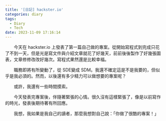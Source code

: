 ```yaml
---
title: '[日記] hackster.io'
categories: diary
tags:
  - Diary
  - Tech
date: 2023-11-09 17:16:14
---
```


<!-- more -->

　　今天在 hackster.io 上發表了第一篇自己做的專案。從開始寫程式到完成只花了不到一天，但是光是寫文件與介紹文章就花了好幾天，前前後後製作了好幾張圖表，文章修修改改好幾次。寫程式果然還是比較幸福。

　　職務即將有所變動了，從 SDE變成 SDM。我還不確定這是不是我要的，但似乎是我必須的。然而，以後還有多少精力可以做想要的專案呢？

　　或許，我還有一些時間摸索。

　　今天發表完專案後，伴隨著緊張的心情。很久沒有這樣緊張了，像是以前寫作的時光，發表後期待著有所回應。

　　我想，我如果是我自己的讀者，那麼我想對自己說：「你做了很酷的專案！」